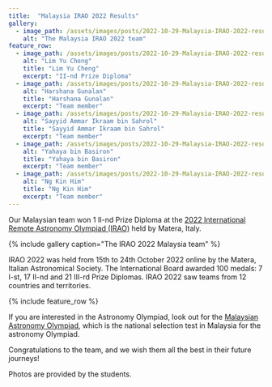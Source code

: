 ```yaml
---
title:  "Malaysia IRAO 2022 Results"
gallery:
  - image_path: /assets/images/posts/2022-10-29-Malaysia-IRAO-2022-results/IRAO-2022-team.jpg
    alt: "The Malaysia IRAO 2022 team"
feature_row:
  - image_path: /assets/images/posts/2022-10-29-Malaysia-IRAO-2022-results/Lim Yu Cheng.jpg
    alt: "Lim Yu Cheng"
    title: "Lim Yu Cheng"
    excerpt: "II-nd Prize Diploma"
  - image_path: /assets/images/posts/2022-10-29-Malaysia-IRAO-2022-results/Harshana Gunalan.jpg
    alt: "Harshana Gunalan"
    title: "Harshana Gunalan"
    excerpt: "Team member"
  - image_path: /assets/images/posts/2022-10-29-Malaysia-IRAO-2022-results/Sayyid Ammar Ikraam bin Sahrol.jpg
    alt: "Sayyid Ammar Ikraam bin Sahrol"
    title: "Sayyid Ammar Ikraam bin Sahrol"
    excerpt: "Team member"
  - image_path: /assets/images/posts/2022-10-29-Malaysia-IRAO-2022-results/Yahaya bin Basiron.jpg
    alt: "Yahaya bin Basiron"
    title: "Yahaya bin Basiron"
    excerpt: "Team member"
  - image_path: /assets/images/posts/2022-10-29-Malaysia-IRAO-2022-results/Ng Kin Him.jpg
    alt: "Ng Kin Him"
    title: "Ng Kin Him"
    excerpt: "Team member"
---
```


Our Malaysian team won 1 II-nd Prize Diploma at the [2022 International Remote Astronomy Olympiad (IRAO)](http://www.issp.ac.ru/IRAO/2022/) held by Matera, Italy.

{% include gallery caption="The IRAO 2022 Malaysia team" %}

IRAO 2022 was held from 15th to 24th October 2022 online by the Matera, Italian Astronomical Society. The International Board awarded 100 medals: 7 I-st, 17 II-nd and 21 III-rd Prize Diplomas. IRAO 2022 saw teams from 12 countries and territories.

{% include feature_row %}

If you are interested in the Astronomy Olympiad, look out for the [Malaysian Astronomy Olympiad](/iao/), which is the national selection test in Malaysia for the astronomy Olympiad.

Congratulations to the team, and we wish them all the best in their future journeys!

Photos are provided by the students.